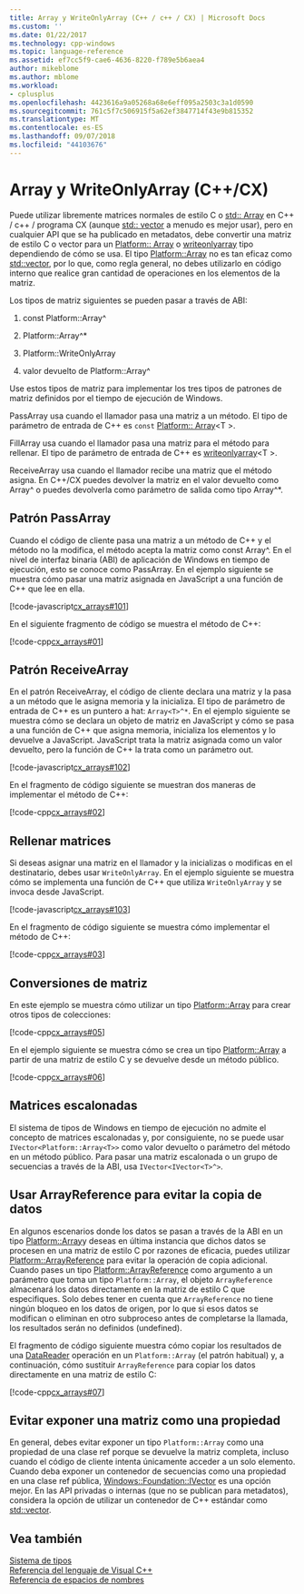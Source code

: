 ```yaml
---
title: Array y WriteOnlyArray (C++ / c++ / CX) | Microsoft Docs
ms.custom: ''
ms.date: 01/22/2017
ms.technology: cpp-windows
ms.topic: language-reference
ms.assetid: ef7cc5f9-cae6-4636-8220-f789e5b6aea4
author: mikeblome
ms.author: mblome
ms.workload:
- cplusplus
ms.openlocfilehash: 4423616a9a05268a68e6eff095a2503c3a1d0590
ms.sourcegitcommit: 761c5f7c506915f5a62ef3847714f43e9b815352
ms.translationtype: MT
ms.contentlocale: es-ES
ms.lasthandoff: 09/07/2018
ms.locfileid: "44103676"
---
```

# <a name="array-and-writeonlyarray-ccx"></a>Array y WriteOnlyArray (C++/CX)

Puede utilizar libremente matrices normales de estilo C o [std:: Array](../standard-library/array-class-stl.md) en C++ / c++ / programa CX (aunque [std:: vector](../standard-library/vector-class.md) a menudo es mejor usar), pero en cualquier API que se ha publicado en metadatos, debe convertir una matriz de estilo C o vector para un [Platform:: Array](../cppcx/platform-array-class.md) o [writeonlyarray](../cppcx/platform-writeonlyarray-class.md) tipo dependiendo de cómo se usa. El tipo [Platform::Array](../cppcx/platform-array-class.md) no es tan eficaz como [std::vector](../standard-library/vector-class.md), por lo que, como regla general, no debes utilizarlo en código interno que realice gran cantidad de operaciones en los elementos de la matriz.

Los tipos de matriz siguientes se pueden pasar a través de ABI:

1. const Platform::Array^

1. Platform::Array^*

1. Platform::WriteOnlyArray

1. valor devuelto de Platform::Array^

Use estos tipos de matriz para implementar los tres tipos de patrones de matriz definidos por el tiempo de ejecución de Windows.

PassArray usa cuando el llamador pasa una matriz a un método. El tipo de parámetro de entrada de C++ es `const` [Platform:: Array](../cppcx/platform-array-class.md)\<T >.

FillArray usa cuando el llamador pasa una matriz para el método para rellenar. El tipo de parámetro de entrada de C++ es [writeonlyarray](../cppcx/platform-writeonlyarray-class.md)\<T >.

ReceiveArray usa cuando el llamador recibe una matriz que el método asigna. En C++/CX puedes devolver la matriz en el valor devuelto como Array^ o puedes devolverla como parámetro de salida como tipo Array^*.

## <a name="passarray-pattern"></a>Patrón PassArray

Cuando el código de cliente pasa una matriz a un método de C++ y el método no la modifica, el método acepta la matriz como const Array^. En el nivel de interfaz binaria (ABI) de aplicación de Windows en tiempo de ejecución, esto se conoce como PassArray. En el ejemplo siguiente se muestra cómo pasar una matriz asignada en JavaScript a una función de C++ que lee en ella.

[!code-javascript[cx_arrays#101](../cppcx/codesnippet/JavaScript/array-and-writeonlyarray-c-_1.js)]

En el siguiente fragmento de código se muestra el método de C++:

[!code-cpp[cx_arrays#01](../cppcx/codesnippet/CPP/js-array/class1.cpp#01)]

## <a name="receivearray-pattern"></a>Patrón ReceiveArray

En el patrón ReceiveArray, el código de cliente declara una matriz y la pasa a un método que le asigna memoria y la inicializa. El tipo de parámetro de entrada de C++ es un puntero a hat: `Array<T>^*`. En el ejemplo siguiente se muestra cómo se declara un objeto de matriz en JavaScript y cómo se pasa a una función de C++ que asigna memoria, inicializa los elementos y lo devuelve a JavaScript. JavaScript trata la matriz asignada como un valor devuelto, pero la función de C++ la trata como un parámetro out.

[!code-javascript[cx_arrays#102](../cppcx/codesnippet/JavaScript/array-and-writeonlyarray-c-_3.js)]

En el fragmento de código siguiente se muestran dos maneras de implementar el método de C++:

[!code-cpp[cx_arrays#02](../cppcx/codesnippet/CPP/js-array/class1.cpp#02)]

## <a name="fill-arrays"></a>Rellenar matrices

Si deseas asignar una matriz en el llamador y la inicializas o modificas en el destinatario, debes usar `WriteOnlyArray`. En el ejemplo siguiente se muestra cómo se implementa una función de C++ que utiliza `WriteOnlyArray` y se invoca desde JavaScript.

[!code-javascript[cx_arrays#103](../cppcx/codesnippet/JavaScript/array-and-writeonlyarray-c-_5.js)]

En el fragmento de código siguiente se muestra cómo implementar el método de C++:

[!code-cpp[cx_arrays#03](../cppcx/codesnippet/CPP/js-array/class1.cpp#03)]

## <a name="array-conversions"></a>Conversiones de matriz

En este ejemplo se muestra cómo utilizar un tipo [Platform::Array](../cppcx/platform-array-class.md) para crear otros tipos de colecciones:

[!code-cpp[cx_arrays#05](../cppcx/codesnippet/CPP/js-array/class1.cpp#05)]

En el ejemplo siguiente se muestra cómo se crea un tipo [Platform::Array](../cppcx/platform-array-class.md) a partir de una matriz de estilo C y se devuelve desde un método público.

[!code-cpp[cx_arrays#06](../cppcx/codesnippet/CPP/js-array/class1.cpp#06)]

## <a name="jagged-arrays"></a>Matrices escalonadas

El sistema de tipos de Windows en tiempo de ejecución no admite el concepto de matrices escalonadas y, por consiguiente, no se puede usar `IVector<Platform::Array<T>>` como valor devuelto o parámetro del método en un método público. Para pasar una matriz escalonada o un grupo de secuencias a través de la ABI, usa `IVector<IVector<T>^>`.

## <a name="use-arrayreference-to-avoid-copying-data"></a>Usar ArrayReference para evitar la copia de datos

En algunos escenarios donde los datos se pasan a través de la ABI en un tipo [Platform::Array](../cppcx/platform-array-class.md)y deseas en última instancia que dichos datos se procesen en una matriz de estilo C por razones de eficacia, puedes utilizar [Platform::ArrayReference](../cppcx/platform-arrayreference-class.md) para evitar la operación de copia adicional. Cuando pases un tipo [Platform::ArrayReference](../cppcx/platform-arrayreference-class.md) como argumento a un parámetro que toma un tipo `Platform::Array`, el objeto `ArrayReference` almacenará los datos directamente en la matriz de estilo C que especifiques. Solo debes tener en cuenta que `ArrayReference` no tiene ningún bloqueo en los datos de origen, por lo que si esos datos se modifican o eliminan en otro subproceso antes de completarse la llamada, los resultados serán no definidos (undefined).

El fragmento de código siguiente muestra cómo copiar los resultados de una [DataReader](https://msdn.microsoft.com/library/windows/apps/windows.storage.streams.datareader.aspx) operación en un `Platform::Array` (el patrón habitual) y, a continuación, cómo sustituir `ArrayReference` para copiar los datos directamente en una matriz de estilo C:

[!code-cpp[cx_arrays#07](../cppcx/codesnippet/CPP/js-array/class1.h#07)]

## <a name="avoid-exposing-an-array-as-a-property"></a>Evitar exponer una matriz como una propiedad

En general, debes evitar exponer un tipo `Platform::Array` como una propiedad de una clase ref porque se devuelve la matriz completa, incluso cuando el código de cliente intenta únicamente acceder a un solo elemento. Cuando deba exponer un contenedor de secuencias como una propiedad en una clase ref pública, [Windows::Foundation::IVector](https://msdn.microsoft.com/library/windows/apps/br206631.aspx) es una opción mejor. En las API privadas o internas (que no se publican para metadatos), considera la opción de utilizar un contenedor de C++ estándar como [std::vector](../standard-library/vector-class.md).

## <a name="see-also"></a>Vea también

[Sistema de tipos](../cppcx/type-system-c-cx.md)<br/>
[Referencia del lenguaje de Visual C++](../cppcx/visual-c-language-reference-c-cx.md)<br/>
[Referencia de espacios de nombres](../cppcx/namespaces-reference-c-cx.md)